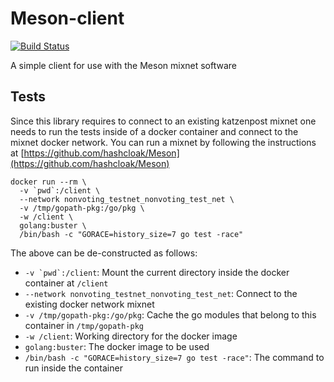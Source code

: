# Meson-client
[![Build Status](https://travis-ci.com/hashcloak/Meson-client.svg?branch=master)](https://travis-ci.com/hashcloak/Meson-client)

A simple client for use with the Meson mixnet software

## Tests

Since this library requires to connect to an existing katzenpost mixnet one needs to run the tests inside of a docker container and connect to the mixnet docker network. You can run a mixnet by following the instructions at [https://github.com/hashcloak/Meson](https://github.com/hashcloak/Meson)

```
docker run --rm \
  -v `pwd`:/client \
  --network nonvoting_testnet_nonvoting_test_net \
  -v /tmp/gopath-pkg:/go/pkg \
  -w /client \
  golang:buster \
  /bin/bash -c "GORACE=history_size=7 go test -race"
```

The above can be de-constructed as follows:
- ```-v `pwd`:/client```: Mount the current directory inside the docker container at `/client`
- `--network nonvoting_testnet_nonvoting_test_net`: Connect to the existing docker network mixnet
- `-v /tmp/gopath-pkg:/go/pkg`: Cache the go modules that belong to this container in `/tmp/gopath-pkg`
- `-w /client`: Working directory for the docker image
- `golang:buster`: The docker image to be used
-  `/bin/bash -c "GORACE=history_size=7 go test -race"`: The command to run inside the container
